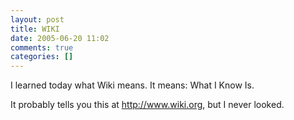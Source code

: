 ```yaml
---
layout: post
title: WIKI
date: 2005-06-20 11:02
comments: true
categories: []
---
```

I learned today what <ttag>Wiki</ttag> means. It means: What I Know Is.

It probably tells you this at <a href="http://www.wiki.org">http://www.wiki.org</a>, but I never looked.
